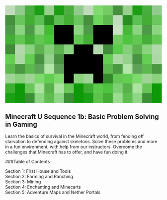 ![](images/Minecraft-Creeper-Wallpapers.jpg)

## Minecraft U Sequence 1b: Basic Problem Solving in Gaming

Learn the basics of survival in the Minecraft world, from fending off starvation to defending against skeletons. Solve these problems and more in a fun environment, with help from our instructors. Overcome the challenges that Minecraft has to offer, and have fun doing it.

###Table of Contents

Section 1: First House and Tools  
Section 2: Farming and Ranching  
Section 3: Mining  
Section 4: Enchanting and Minecarts  
Section 5: Adventure Maps and Nether Portals

